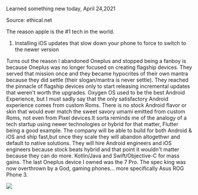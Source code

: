 Learned something new today, April 24,2021

Source: ethical.net

The reason apple is the #1 tech in the world. 
1. Installing iOS updates that slow down your phone to force to switch to the newer version

Turns out the reason I abandoned Oneplus  and stopped being a fanboy is because Oneplus was no longer focused on creating flagship devices. They served that mission once and they became hypocrites of their own mantra because they did settle (their slogan/mantra is never settle). They reached the pinnacle of flagship devices only to start releasing incremental updates that weren't worth the upgrades. Oxygen OS used to be the best Android Experience, but I must sadly say that the only satisfactory Android experience comes from custom Roms. There is no stock Android flavor or skin that would ever match the sweet savory umami emitted from custom Roms, not even from Pixel devices.It sorta reminds me of the analogy of a tech startup using newer technologies or hybrid for that matter, Flutter being a good example. The company will be able to build for both Android & iOS and ship fast,but once they scale they will  abandon altogethwr and default to native solutions. They will hire Android engineers and iOS engineers because stock beats hybrid and that point it wouldn't matter because they can do more. Kotlin/Java and Swift/Objective-C for mass gains.
The last Oneplus device I owned was the 7 Pro. The spec king was now overthrown by a God, gaming phones... more specifically Asus ROG Phone 3. 

![](https://i.redd.it/dh8cwxg8b8w61.png)
